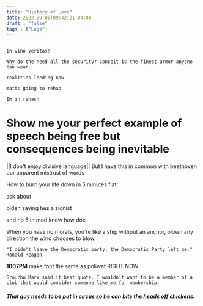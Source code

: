 ```yaml
---
title: "History of Love"
date: 2022-09-05T09:42:21-04:00
draft : "false"
tags : ["Logs"]
---
```

```

In vino veritas!

Why do the need all the security? Conceit is the finest armor anyone can wear.

realities leeding now

matts going to rehab

Im in rehash

```
<!--more-->


# Show me your perfect example of speech being free but consequences being inevitable

||I don't enjoy divisive language||
But I have this in common with beethoven
our apparent mistrust of words

How to burn your life down in 5 minutes flat

ask about

biden saying hes a zionist

and no 6 in mod know how doc

When you have no morals, you're like a ship without an anchor, blown any direction the wind chooses to blow.

```
"I didn't leave the Democratic party, the Democratic Party left me." Ronald Reagan
```

**1007PM**
make font the same as poliwat RIGHT NOW


```
Groucho Marx said it best quote. I wouldn't want to be a member of a club that would consider someone like me for membership.
```

##### That guy needs to be put in circus so he can bite the heads off chickens.



<!--

| Dailies        | Questions           | Answers  |
| ------------- |:-------------:| -----:|
| Read()      | *What did you read?* | X |
| Write()      | *What did you write?*      |   X |
| Create() | *What did you make?*      |    X |
| Exercise() | *Dance workout (or otherwise?)*      |    X |
| Audio() | *You recorded what:*      |    X |
| Video() | *You filmed what:*      |    X |
| Finish() | *You bounced what track:*      |    X |
| Live() | *You sang what live:*      |    X |
| Finish2() | *You made what visuals*      |    X |
| Phone() | *You called who:*      |    X |
| Share() | *Uploaded what to archive:*      |    X |
| PBD() | *You did what for PBD?*      |    X |
| Web() | *You did what to POLIW.AT?*      |    X |
| Love&Legacy() | *You did what for friends/fam?*      |    X |
| God() | *You're grateful for what?*      |    X |
<sub>v1.0</sub>

 -->
